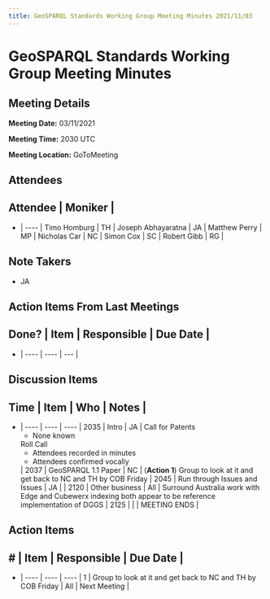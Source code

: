 ```yaml
---
title: GeoSPARQL Standards Working Group Meeting Minutes 2021/11/03
---
```

# GeoSPARQL Standards Working Group Meeting Minutes
## Meeting Details
**Meeting Date:** 03/11/2021

**Meeting Time:** 2030 UTC

**Meeting Location:** GoToMeeting  

## Attendees
Attendee | Moniker |
---
- | ---- |
Timo Homburg | TH |
Joseph Abhayaratna | JA |
Matthew Perry | MP |
Nicholas Car | NC |
Simon Cox | SC |
Robert Gibb | RG |


## Note Takers
- JA

## Action Items From Last Meetings
Done? | Item | Responsible | Due Date |
---
- | ---- | ---- | --- |


## Discussion Items
Time | Item | Who | Notes |
---
- | ---- | ---- | ---- |
2035 | Intro | JA | Call for Patents<ul><li>None known</li></ul>Roll Call<ul><li>Attendees recorded in minutes</li><li>Attendees confirmed vocally</li></ul> |
2037 | GeoSPARQL 1.1 Paper | NC | (**Action 1**) Group to look at it and get back to NC and TH by COB Friday |
2045 | Run through Issues and Issues | JA |  |
2120 | Other business | All | Surround Australia work with Edge and Cubewerx indexing both appear to be reference implementation of DGGS |
2125 | | | MEETING ENDS |

## Action Items
\# | Item | Responsible | Due Date |
---
- | ---- | ---- | ---- |
<span name="action_1">1</span> | Group to look at it and get back to NC and TH by COB Friday | All | Next Meeting |
